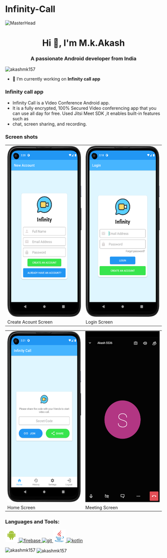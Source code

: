 # Infinity-Call
![MasterHead](https://1.bp.blogspot.com/-7A4WynwLsMw/XbBpCXG8fHI/AAAAAAAAMt4/uOa1bpLskYgrwGbllhSu2SDj_Mig8SXJQCLcBGAsYHQ/s1600/2000_600px.gif)
<h1 align="center">Hi 👋, I'm M.k.Akash</h1>
<h3 align="center">A passionate Android developer from India</h3>

<p align="left"> <img src="https://komarev.com/ghpvc/?username=akashmk157&label=Profile%20views&color=0e75b6&style=flat" alt="akashmk157" /> </p>

- 🔭 I’m currently working on **Infinity call app**

<h3 align="left">Infinity call app</h3>

- Infinity Call is a Video Conference Android app.
- It is a fully encrypted, 100% Secured Video conferencing app that you can use all day for free. Used Jitsi Meet SDK ,it enables built-in 
  features such as
- chat, screen sharing, and recording. 

<h3 align="left">Screen shots</h3>

<table>
    <tr>
        <td><img src="Infinity-app-images/Infinity-create.png" width=300 height=550></td>
        <td><img src="Infinity-app-images/Infinity-login.png" width=300 height=550></td>
    </tr>
    <tr>
        <td>Create Acount Screen</td>
        <td>Login Screen</td>
    </tr>
</table>
<table>
    <tr>
        <td><img src="Infinity-app-images/Infinity-home.png" width=300 height=550></td>
        <td><img src="Infinity-app-images/Infinity-meet.png" width=300 height=550></td>
    </tr>
    <tr>
        <td>Home Screen</td>
        <td>Meeting Screen</td>
    </tr>
</table>

<p align="left">
</p>

<h3 align="left">Languages and Tools:</h3>
<p align="left"> <a href="https://developer.android.com" target="_blank" rel="noreferrer"> <img src="https://raw.githubusercontent.com/devicons/devicon/master/icons/android/android-original-wordmark.svg" alt="android" width="40" height="40"/> </a> <a href="https://firebase.google.com/" target="_blank" rel="noreferrer"> <img src="https://www.vectorlogo.zone/logos/firebase/firebase-icon.svg" alt="firebase" width="40" height="40"/> </a> <a href="https://git-scm.com/" target="_blank" rel="noreferrer"> <img src="https://www.vectorlogo.zone/logos/git-scm/git-scm-icon.svg" alt="git" width="40" height="40"/> </a> <a href="https://www.java.com" target="_blank" rel="noreferrer"> <img src="https://raw.githubusercontent.com/devicons/devicon/master/icons/java/java-original.svg" alt="java" width="40" height="40"/> </a> <a href="https://kotlinlang.org" target="_blank" rel="noreferrer"> <img src="https://www.vectorlogo.zone/logos/kotlinlang/kotlinlang-icon.svg" alt="kotlin" width="40" height="40"/> </a> </p>

<p><img align="left" src="https://github-readme-stats.vercel.app/api/top-langs?username=akashmk157&show_icons=true&locale=en&layout=compact" alt="akashmk157" /></p>

<p>&nbsp;<img align="center" src="https://github-readme-stats.vercel.app/api?username=akashmk157&show_icons=true&locale=en" alt="akashmk157" /></p>
